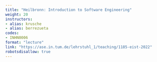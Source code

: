 ```yaml
---
title: "Heilbronn: Introduction to Software Engineering"
weight: 20
instructors:
- alias: krusche
- alias: berrezueta
codes:
- INHN0006
format: "lecture"
link: "https://ase.in.tum.de/lehrstuhl_1/teaching/1185-eist-2022"
robotsdisallow: true
---
```

